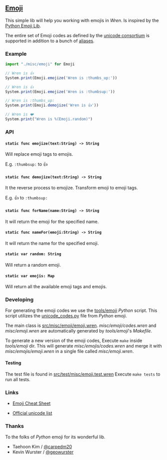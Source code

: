 ## [Emoji](https://github.com/NinjasCL/domepunk/blob/main/src/misc/emoji.wren)

This simple lib will help you working with emojis in _Wren_.
Is inspired by the [Python Emoji Lib](https://pypi.org/project/emoji/).

The entire set of Emoji codes as defined by the [unicode consortium](http://www.unicode.org/Public/emoji/1.0/full-emoji-list.html)
is supported in addition to a bunch of [aliases](http://www.emoji-cheat-sheet.com/).

### Example

```js
import "./misc/emoji" for Emoji

// Wren is 👍
System.print(Emoji.emojize('Wren is :thumbs_up:'))

// Wren is 👍
System.print(Emoji.emojize('Wren is :thumbsup:'))

// Wren is :thumbs_up:
System.print(Emoji.demojize('Wren is 👍'))

// Wren is ❤️
System.print("Wren is %(Emoji.random)")
```

### API

#### `static func emojize(text:String) -> String`

Will replace emoji tags to emojis.

E.g. `:thumbsup:` to 👍

#### `static func demojize(text:String) -> String`

It the reverse process to emojize. Transform emoji to emoji tags.

E.g. 👍 to `:thumbsup:`

#### `static func forName(name:String) -> String`

It will return the emoji for the specified name.

#### `static func nameFor(emoji:String) -> String`

It will return the name for the specified emoji.

#### `static var random: String`

Will return a random emoji.

#### `static var emojis: Map`

Will return all the available emoji tags and emojis.

### Developing

For generating the emoji codes we use the [tools/emoji](https://github.com/NinjasCL/domepunk/tree/main/tools/emoji) _Python_ script. This script
utilizes the [unicode_codes.py](https://raw.githubusercontent.com/carpedm20/emoji/master/emoji/unicode_codes.py) file from _Python_ emoji.

The main class is [src/misc/emoji/emoji.wren](https://github.com/NinjasCL/domepunk/blob/main/src/misc/emoji/emoji.wren). _misc/emoji/codes.wren_ and _misc/emoji.wren_ are automatically generated by _tools/emoji_'s _Makefile_.

To generate a new version of the emoji codes, Execute `make` inside _tools/emoji_ dir. This will generate _misc/emojis/codes.wren_ and merge it with _misc/emojis/emoji.wren_ in a single file called _misc/emoji.wren_.

#### Testing

The test file is found in [src/test/misc/emoji.test.wren](https://github.com/NinjasCL/domepunk/blob/main/src/test/misc/emoji.test.wren)
Execute `make tests` to run all tests.

### Links

- [Emoji Cheat Sheet](http://www.emoji-cheat-sheet.com/)

- [Official unicode list](http://www.unicode.org/Public/emoji/1.0/full-emoji-list.html)

### Thanks

To the folks of _Python_ emoji for its wonderful lib.

- Taehoon Kim / [@carpedm20](http://carpedm20.github.io/about/)
- Kevin Wurster / [@geowurster](http://twitter.com/geowurster/)
